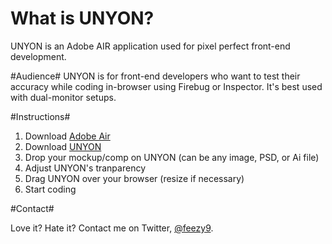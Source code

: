 What is UNYON?
==========

UNYON is an Adobe AIR application used for pixel perfect front-end development.

#Audience#
UNYON is for front-end developers who want to test their accuracy while coding in-browser using Firebug or Inspector. It's best used with dual-monitor setups.

#Instructions#

1. Download [Adobe Air](http://www.adobe.com/products/air/)
2. Download [UNYON](https://github.com/feezy9/Unyon)
3. Drop your mockup/comp on UNYON (can be any image, PSD, or Ai file) 
4. Adjust UNYON's tranparency
5. Drag UNYON over your browser (resize if necessary)
6. Start coding

#Contact#

Love it? Hate it? Contact me on Twitter, [@feezy9](http://twitter.com/feezy9).

